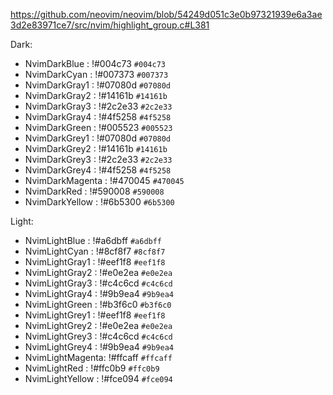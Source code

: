 https://github.com/neovim/neovim/blob/54249d051c3e0b97321939e6a3ae3d2e83971ce7/src/nvim/highlight_group.c#L381


Dark:

- NvimDarkBlue    : !#004c73 `#004c73`
- NvimDarkCyan    : !#007373 `#007373`
- NvimDarkGray1   : !#07080d `#07080d`
- NvimDarkGray2   : !#14161b `#14161b`
- NvimDarkGray3   : !#2c2e33 `#2c2e33`
- NvimDarkGray4   : !#4f5258 `#4f5258`
- NvimDarkGreen   : !#005523 `#005523`
- NvimDarkGrey1   : !#07080d `#07080d`
- NvimDarkGrey2   : !#14161b `#14161b`
- NvimDarkGrey3   : !#2c2e33 `#2c2e33`
- NvimDarkGrey4   : !#4f5258 `#4f5258`
- NvimDarkMagenta : !#470045 `#470045`
- NvimDarkRed     : !#590008 `#590008`
- NvimDarkYellow  : !#6b5300 `#6b5300`

Light:

- NvimLightBlue   : !#a6dbff `#a6dbff`
- NvimLightCyan   : !#8cf8f7 `#8cf8f7`
- NvimLightGray1  : !#eef1f8 `#eef1f8`
- NvimLightGray2  : !#e0e2ea `#e0e2ea`
- NvimLightGray3  : !#c4c6cd `#c4c6cd`
- NvimLightGray4  : !#9b9ea4 `#9b9ea4`
- NvimLightGreen  : !#b3f6c0 `#b3f6c0`
- NvimLightGrey1  : !#eef1f8 `#eef1f8`
- NvimLightGrey2  : !#e0e2ea `#e0e2ea`
- NvimLightGrey3  : !#c4c6cd `#c4c6cd`
- NvimLightGrey4  : !#9b9ea4 `#9b9ea4`
- NvimLightMagenta: !#ffcaff `#ffcaff`
- NvimLightRed    : !#ffc0b9 `#ffc0b9`
- NvimLightYellow : !#fce094 `#fce094`
